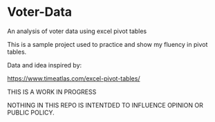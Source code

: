 # Voter-Data
An analysis of voter data using excel pivot tables

This is a sample project used to practice and show my fluency in pivot tables. 

Data and idea inspired by:

https://www.timeatlas.com/excel-pivot-tables/

THIS IS A WORK IN PROGRESS

NOTHING IN THIS REPO IS INTENTDED TO INFLUENCE OPINION OR PUBLIC POLICY. 
